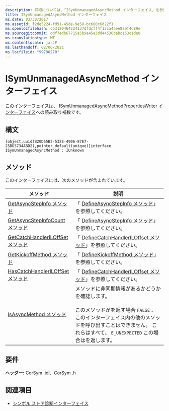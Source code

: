 ```yaml
---
description: 詳細については、「ISymUnmanagedAsyncMethod インターフェイス」を参照してください。
title: ISymUnmanagedAsyncMethod インターフェイス
ms.date: 03/30/2017
ms.assetid: f2de5224-fd91-45de-9e58-bc600c6d22f1
ms.openlocfilehash: cb3120464224137dfdcff4f13ca4aee82ef4d89e
ms.sourcegitcommit: ddf7edb67715a5b9a45e3dd44536dabc153c1de0
ms.translationtype: MT
ms.contentlocale: ja-JP
ms.lasthandoff: 02/06/2021
ms.locfileid: "99790270"
---
```

# <a name="isymunmanagedasyncmethod-interface"></a>ISymUnmanagedAsyncMethod インターフェイス

このインターフェイスは、 [ISymUnmanagedAsyncMethodPropertiesWriter インターフェイス](isymunmanagedasyncmethodpropertieswriter-interface.md)への読み取り補数です。  
  
## <a name="syntax"></a>構文  
  
```idl  
[object,uuid(B20D55B3-532E-4906-87E7-25BD5734ABD2),pointer_default(unique)]interface ISymUnmanagedAsyncMethod : IUnknown  
```  
  
## <a name="methods"></a>メソッド  

 このインターフェイスには、次のメソッドが含まれています。  
  
|メソッド|説明|  
|------------|-----------------|  
|[GetAsyncStepInfo メソッド](isymunmanagedasyncmethod-getasyncstepinfo-method.md)|「 [DefineAsyncStepInfo メソッド](isymunmanagedasyncmethodpropertieswriter-defineasyncstepinfo-method.md)」を参照してください。|  
|[GetAsyncStepInfoCount メソッド](isymunmanagedasyncmethod-getasyncstepinfocount-method.md)|「 [DefineAsyncStepInfo メソッド](isymunmanagedasyncmethodpropertieswriter-defineasyncstepinfo-method.md)」を参照してください。|  
|[GetCatchHandlerILOffSet メソッド](isymunmanagedasyncmethod-getcatchhandleriloffset-method.md)|「 [DefineCatchHandlerILOffset メソッド](isymunmanagedasyncmethodpropertieswriter-definecatchhandleriloffset-method.md)」を参照してください。|  
|[GetKickoffMethod メソッド](isymunmanagedasyncmethod-getkickoffmethod-method.md)|「 [DefineKickoffMethod メソッド](isymunmanagedasyncmethodpropertieswriter-definekickoffmethod-method.md)」を参照してください。|  
|[HasCatchHandlerILOffSet メソッド](isymunmanagedasyncmethod-hascatchhandleriloffset-method.md)|「 [DefineCatchHandlerILOffset メソッド](isymunmanagedasyncmethodpropertieswriter-definecatchhandleriloffset-method.md)」を参照してください。|  
|[IsAsyncMethod メソッド](isymunmanagedasyncmethod-isasyncmethod-method.md)|メソッドに非同期情報があるかどうかを確認します。<br /><br /> このメソッドがを返す場合 `FALSE` 、このインターフェイス内の他のメソッドを呼び出すことはできません。 これらはすべて、 `E_UNEXPECTED` この場合はを返します。|  
  
## <a name="requirements"></a>要件  

 **ヘッダー:** CorSym .idl、CorSym .h  
  
## <a name="see-also"></a>関連項目

- [シンボル ストア診断インターフェイス](diagnostics-symbol-store-interfaces.md)
